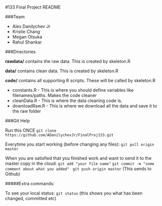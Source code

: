 #133 Final Project README

###Team
* Alex Danilychev Jr
* Kristie Chang
* Megan Otsuka
* Rahul Shankar

###Directories

**rawdata/** contains the raw data. This is created by skeleton.R

**data/** contains clean data. This is created by skeleton.R

**code/** contains all supporting R scripts. These will be called by skeleton.R
* constants.R - This is where you should define variables like filenames/paths. Makes the code cleaner
* cleanData.R - This is where the data cleaning code is. 
* downloadRaw.R - This is where we download all the data and save it to the raw folder

###Git Help

Run this ONCE `git clone https://github.com/ADanilychevJr/FinalProj133.git`

Everytime you start working (before changing any files):
`git pull origin master`

When you are satisfied that you finished work and want to send it to the master copy in the cloud:
`git add "your file name"`
`git commit -m "some comment about what you added" `
`git push origin master` (This sends to Github)

#####Extra commands: 

To see your local status: 
`git status` (this shows you what has been changed, committed etc)

